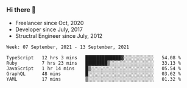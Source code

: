 ### Hi there 👋

- Freelancer since Oct, 2020
- Developer since July, 2017
- Structral Engineer since July, 2012

<!--START_SECTION:waka-->
```text
Week: 07 September, 2021 - 13 September, 2021

TypeScript   12 hrs 3 mins   █████████████▓░░░░░░░░░░░   54.08 % 
Ruby         7 hrs 23 mins   ████████▒░░░░░░░░░░░░░░░░   33.13 % 
JavaScript   1 hr 14 mins    █▒░░░░░░░░░░░░░░░░░░░░░░░   05.54 % 
GraphQL      48 mins         █░░░░░░░░░░░░░░░░░░░░░░░░   03.62 % 
YAML         17 mins         ▒░░░░░░░░░░░░░░░░░░░░░░░░   01.32 % 
```
<!--END_SECTION:waka-->
